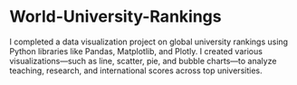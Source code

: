 # World-University-Rankings
I completed a data visualization project on global university rankings using Python libraries like Pandas, Matplotlib, and Plotly. I created various visualizations—such as line, scatter, pie, and bubble charts—to analyze teaching, research, and international scores across top universities. 

